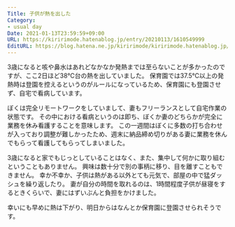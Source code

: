 ```yaml
---
Title: 子供が熱を出した
Category:
- usual day
Date: 2021-01-13T23:59:59+09:00
URL: https://kiririmode.hatenablog.jp/entry/20210113/1610549999
EditURL: https://blog.hatena.ne.jp/kiririmode/kiririmode.hatenablog.jp/atom/entry/26006613679422312
---
```


3歳になると咳や鼻水はあれどなかなか発熱までは至らないことが多かったのですが、ここ2日ほど38℃台の熱を出していました。
保育園では37.5℃以上の発熱時は登園を控えるというのがルールになっているため、保育園にも登園させず、自宅で看病しています。

ぼくは完全リモートワークをしていまして、妻もフリーランスとして自宅作業の状態です。
その中における看病というのは即ち、ぼくか妻のどちらかが完全に業務を休み看護することを意味します。
この一週間はぼくに多数の打ち合わせが入っており調整が難しかったため、週末に納品締め切りがある妻に業務を休んでもらって看護してもらってしまいました。

3歳になると家でもじっとしていることはなく、また、集中して何かに取り組むということもありません。
興味は数十分で別の事柄に移り、目を離すこともできません。
幸か不幸か、子供は熱がある以外とても元気で、部屋の中で猛ダッシュを繰り返したり。
妻が自分の時間を取れるのは、1時間程度子供が昼寝をするときくらいで、妻にはずいぶんと負担をかけました。
<!-- textlint-enable -->

幸いにも早めに熱は下がり、明日からはなんとか保育園に登園させられそうです。
